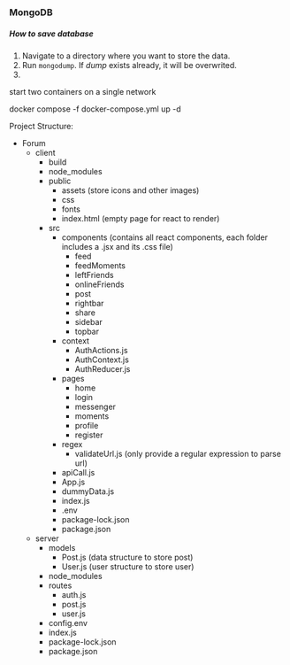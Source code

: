 ### MongoDB
##### How to save database
1. Navigate to a directory where you want to store the data.
2. Run `mongodump`. If *dump* exists already, it will be overwrited.
3. 

start two containers on a single network

docker compose -f docker-compose.yml up -d 


Project Structure:

- Forum
    - client
        - build
        - node_modules
        - public
            - assets (store icons and other images)
            - css
            - fonts
            - index.html (empty page for react to render)
        - src
            - components (contains all react components, each folder includes a .jsx and its .css file)
                - feed
                - feedMoments
                - leftFriends
    			- onlineFriends
    			- post
    			- rightbar
    			- share
    			- sidebar
    			- topbar
  			- context
    			- AuthActions.js
    			- AuthContext.js
    			- AuthReducer.js
  			- pages
    			- home
    			- login
    			- messenger
    			- moments
    			- profile
    			- register
  			- regex
    			- validateUrl.js (only provide a regular expression to parse url)
  			- apiCall.js
  			- App.js
  			- dummyData.js
  			- index.js
  			- .env
  			- package-lock.json
  			- package.json
	- server
    	- models
        	- Post.js (data structure to store post)
        	- User.js (user structure to store user)
      	- node_modules
      	- routes
        	- auth.js
        	- post.js
        	- user.js
      	- config.env
      	- index.js
      	- package-lock.json
  		- package.json
	